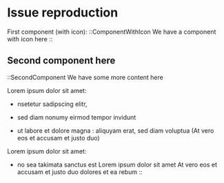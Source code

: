 # Issue reproduction

First component (with icon):
::ComponentWithIcon
We have a component with icon here
::

## Second component here

::SecondComponent
We have some more content here

Lorem ipsum dolor sit amet:

- nsetetur sadipscing elitr,

- sed diam nonumy eirmod tempor invidunt

- ut labore et dolore magna : aliquyam erat, sed diam voluptua (At vero eos et accusam et justo duo)

Lorem ipsum dolor sit amet:

- no sea takimata sanctus est Lorem ipsum dolor sit amet At vero eos et accusam et justo duo dolores et ea rebum
::
